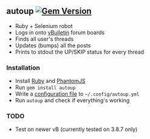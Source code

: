 ## autoup [![Gem Version](https://badge.fury.io/rb/autoup.svg)](http://badge.fury.io/rb/autoup)
* Ruby + Selenium robot
* Logs in onto [vBulletin](http://www.vbulletin.com) forum boards
* Finds all user's threads
* Updates (bumps) all the posts
* Prints to stdout the UP/SKIP status for every thread

### Installation
* Install [Ruby](https://www.ruby-lang.org/en/documentation/installation/) and [PhantomJS](http://phantomjs.org)
* Run `gem install autoup`
* Write a [configuration file](examples/autoup.yml) to `~/.config/autoup.yml`
* Run `autoup` and check if everything's working

### TODO
* Test on newer vB (currently tested on 3.8.7 only)
